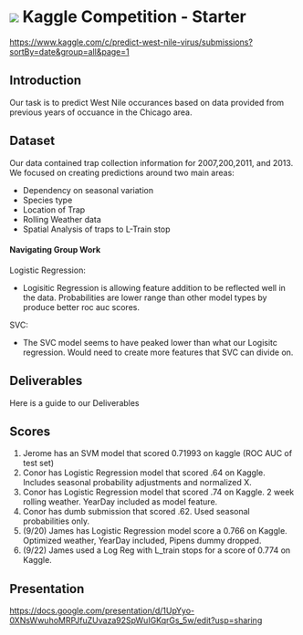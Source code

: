 # ![](https://ga-dash.s3.amazonaws.com/production/assets/logo-9f88ae6c9c3871690e33280fcf557f33.png) Kaggle Competition - Starter
https://www.kaggle.com/c/predict-west-nile-virus/submissions?sortBy=date&group=all&page=1
## Introduction

Our task is to predict West Nile occurances based on data provided from previous years of occuance in the Chicago area.

## Dataset

Our data contained trap collection information for 2007,200,2011, and 2013. We focused on creating predictions around two main areas:

- Dependency on seasonal variation
- Species type
- Location of Trap
- Rolling Weather data
- Spatial Analysis of traps to L-Train stop


#### Navigating Group Work

Logistic Regression:

- Logisitic Regression is allowing feature addition to be reflected well in the data. Probabilities are lower range than other model types by produce better roc auc scores.

SVC:

- The SVC model seems to have peaked lower than what our Logisitc regression. Would need to create more features that SVC can divide on.

## Deliverables

Here is a guide to our Deliverables

## Scores

1. Jerome has an SVM model that scored 0.71993 on kaggle (ROC AUC of test set)
2. Conor has Logistic Regression model that scored .64 on Kaggle. Includes seasonal probability adjustments and normalized X.
3. Conor has Logistic Regression model that scored .74 on Kaggle. 2 week rolling weather. YearDay included as model feature.
4. Conor has dumb submission that scored .62. Used seasonal probabilities only.
5. (9/20) James has Logistic Regression model score a 0.766 on Kaggle. Optimized weather, YearDay included, Pipens dummy dropped.
6. (9/22) James used a Log Reg with L_train stops for a score of 0.774 on Kaggle.

## Presentation

https://docs.google.com/presentation/d/1UpYyo-0XNsWwuhoMRPJfuZUvaza92SpWuIGKqrGs_5w/edit?usp=sharing
